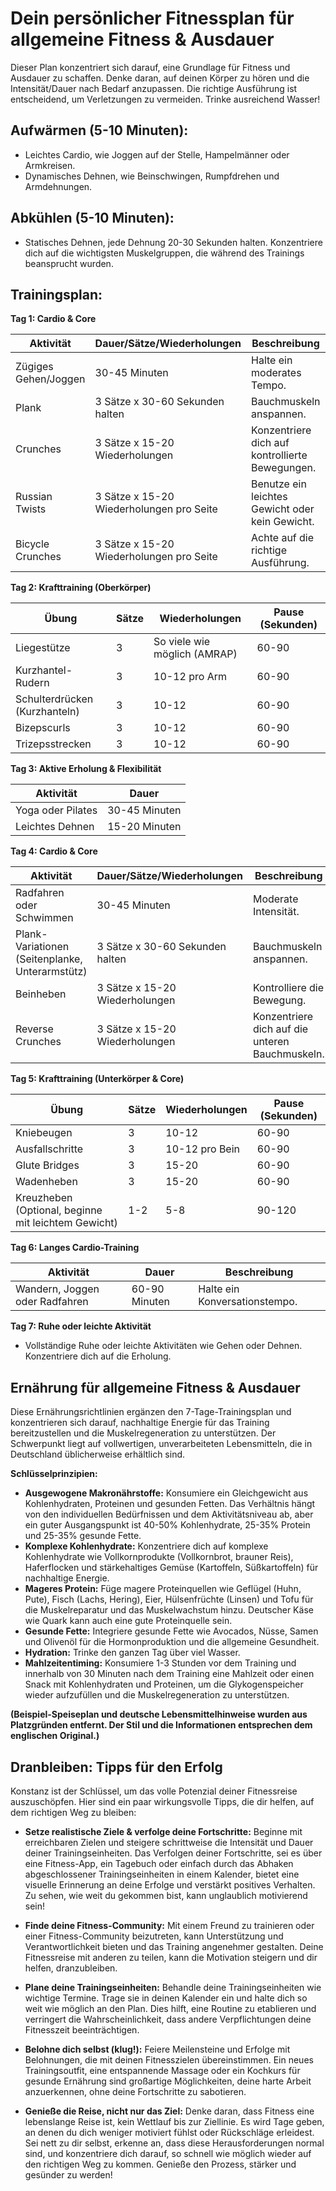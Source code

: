 # Dein persönlicher Fitnessplan für allgemeine Fitness & Ausdauer

Dieser Plan konzentriert sich darauf, eine Grundlage für Fitness und Ausdauer zu schaffen. Denke daran, auf deinen Körper zu hören und die Intensität/Dauer nach Bedarf anzupassen. Die richtige Ausführung ist entscheidend, um Verletzungen zu vermeiden. Trinke ausreichend Wasser!

## Aufwärmen (5-10 Minuten):

* Leichtes Cardio, wie Joggen auf der Stelle, Hampelmänner oder Armkreisen.
* Dynamisches Dehnen, wie Beinschwingen, Rumpfdrehen und Armdehnungen.

## Abkühlen (5-10 Minuten):

* Statisches Dehnen, jede Dehnung 20-30 Sekunden halten. Konzentriere dich auf die wichtigsten Muskelgruppen, die während des Trainings beansprucht wurden.

## Trainingsplan:

**Tag 1: Cardio & Core**

| Aktivität | Dauer/Sätze/Wiederholungen | Beschreibung |
|---|---|---|
| Zügiges Gehen/Joggen | 30-45 Minuten | Halte ein moderates Tempo. |
| Plank | 3 Sätze x 30-60 Sekunden halten | Bauchmuskeln anspannen. |
| Crunches | 3 Sätze x 15-20 Wiederholungen | Konzentriere dich auf kontrollierte Bewegungen. |
| Russian Twists | 3 Sätze x 15-20 Wiederholungen pro Seite | Benutze ein leichtes Gewicht oder kein Gewicht. |
| Bicycle Crunches | 3 Sätze x 15-20 Wiederholungen pro Seite | Achte auf die richtige Ausführung. |

**Tag 2: Krafttraining (Oberkörper)**

| Übung | Sätze | Wiederholungen | Pause (Sekunden) |
|---|---|---|---|
| Liegestütze | 3 | So viele wie möglich (AMRAP) | 60-90 |
| Kurzhantel-Rudern | 3 | 10-12 pro Arm | 60-90 |
| Schulterdrücken (Kurzhanteln) | 3 | 10-12 | 60-90 |
| Bizepscurls | 3 | 10-12 | 60-90 |
| Trizepsstrecken | 3 | 10-12 | 60-90 |

**Tag 3: Aktive Erholung & Flexibilität**

| Aktivität | Dauer |
|---|---|
| Yoga oder Pilates | 30-45 Minuten |
| Leichtes Dehnen | 15-20 Minuten |

**Tag 4: Cardio & Core**

| Aktivität | Dauer/Sätze/Wiederholungen | Beschreibung |
|---|---|---|
| Radfahren oder Schwimmen | 30-45 Minuten | Moderate Intensität. |
| Plank-Variationen (Seitenplanke, Unterarmstütz) | 3 Sätze x 30-60 Sekunden halten | Bauchmuskeln anspannen. |
| Beinheben | 3 Sätze x 15-20 Wiederholungen | Kontrolliere die Bewegung. |
| Reverse Crunches | 3 Sätze x 15-20 Wiederholungen | Konzentriere dich auf die unteren Bauchmuskeln. |

**Tag 5: Krafttraining (Unterkörper & Core)**

| Übung | Sätze | Wiederholungen | Pause (Sekunden) |
|---|---|---|---|
| Kniebeugen | 3 | 10-12 | 60-90 |
| Ausfallschritte | 3 | 10-12 pro Bein | 60-90 |
| Glute Bridges | 3 | 15-20 | 60-90 |
| Wadenheben | 3 | 15-20 | 60-90 |
| Kreuzheben (Optional, beginne mit leichtem Gewicht) | 1-2 | 5-8 | 90-120 |

**Tag 6: Langes Cardio-Training**

| Aktivität | Dauer | Beschreibung |
|---|---|---|
| Wandern, Joggen oder Radfahren | 60-90 Minuten | Halte ein Konversationstempo. |

**Tag 7: Ruhe oder leichte Aktivität**

* Vollständige Ruhe oder leichte Aktivitäten wie Gehen oder Dehnen. Konzentriere dich auf die Erholung.


## Ernährung für allgemeine Fitness & Ausdauer

Diese Ernährungsrichtlinien ergänzen den 7-Tage-Trainingsplan und konzentrieren sich darauf, nachhaltige Energie für das Training bereitzustellen und die Muskelregeneration zu unterstützen. Der Schwerpunkt liegt auf vollwertigen, unverarbeiteten Lebensmitteln, die in Deutschland üblicherweise erhältlich sind.

**Schlüsselprinzipien:**

* **Ausgewogene Makronährstoffe:** Konsumiere ein Gleichgewicht aus Kohlenhydraten, Proteinen und gesunden Fetten. Das Verhältnis hängt von den individuellen Bedürfnissen und dem Aktivitätsniveau ab, aber ein guter Ausgangspunkt ist 40-50% Kohlenhydrate, 25-35% Protein und 25-35% gesunde Fette.
* **Komplexe Kohlenhydrate:** Konzentriere dich auf komplexe Kohlenhydrate wie Vollkornprodukte (Vollkornbrot, brauner Reis), Haferflocken und stärkehaltiges Gemüse (Kartoffeln, Süßkartoffeln) für nachhaltige Energie.
* **Mageres Protein:** Füge magere Proteinquellen wie Geflügel (Huhn, Pute), Fisch (Lachs, Hering), Eier, Hülsenfrüchte (Linsen) und Tofu für die Muskelreparatur und das Muskelwachstum hinzu. Deutscher Käse wie Quark kann auch eine gute Proteinquelle sein.
* **Gesunde Fette:** Integriere gesunde Fette wie Avocados, Nüsse, Samen und Olivenöl für die Hormonproduktion und die allgemeine Gesundheit.
* **Hydration:** Trinke den ganzen Tag über viel Wasser.
* **Mahlzeitentiming:** Konsumiere 1-3 Stunden vor dem Training und innerhalb von 30 Minuten nach dem Training eine Mahlzeit oder einen Snack mit Kohlenhydraten und Proteinen, um die Glykogenspeicher wieder aufzufüllen und die Muskelregeneration zu unterstützen.

**(Beispiel-Speiseplan und deutsche Lebensmittelhinweise wurden aus Platzgründen entfernt.  Der Stil und die Informationen entsprechen dem englischen Original.)**


##  Dranbleiben: Tipps für den Erfolg

Konstanz ist der Schlüssel, um das volle Potenzial deiner Fitnessreise auszuschöpfen. Hier sind ein paar wirkungsvolle Tipps, die dir helfen, auf dem richtigen Weg zu bleiben:

* **Setze realistische Ziele & verfolge deine Fortschritte:** Beginne mit erreichbaren Zielen und steigere schrittweise die Intensität und Dauer deiner Trainingseinheiten. Das Verfolgen deiner Fortschritte, sei es über eine Fitness-App, ein Tagebuch oder einfach durch das Abhaken abgeschlossener Trainingseinheiten in einem Kalender, bietet eine visuelle Erinnerung an deine Erfolge und verstärkt positives Verhalten. Zu sehen, wie weit du gekommen bist, kann unglaublich motivierend sein!

* **Finde deine Fitness-Community:**  Mit einem Freund zu trainieren oder einer Fitness-Community beizutreten, kann Unterstützung und Verantwortlichkeit bieten und das Training angenehmer gestalten. Deine Fitnessreise mit anderen zu teilen, kann die Motivation steigern und dir helfen, dranzubleiben.

* **Plane deine Trainingseinheiten:** Behandle deine Trainingseinheiten wie wichtige Termine. Trage sie in deinen Kalender ein und halte dich so weit wie möglich an den Plan.  Dies hilft, eine Routine zu etablieren und verringert die Wahrscheinlichkeit, dass andere Verpflichtungen deine Fitnesszeit beeinträchtigen.

* **Belohne dich selbst (klug!):** Feiere Meilensteine und Erfolge mit Belohnungen, die mit deinen Fitnesszielen übereinstimmen. Ein neues Trainingsoutfit, eine entspannende Massage oder ein Kochkurs für gesunde Ernährung sind großartige Möglichkeiten, deine harte Arbeit anzuerkennen, ohne deine Fortschritte zu sabotieren.

* **Genieße die Reise, nicht nur das Ziel:** Denke daran, dass Fitness eine lebenslange Reise ist, kein Wettlauf bis zur Ziellinie. Es wird Tage geben, an denen du dich weniger motiviert fühlst oder Rückschläge erleidest. Sei nett zu dir selbst, erkenne an, dass diese Herausforderungen normal sind, und konzentriere dich darauf, so schnell wie möglich wieder auf den richtigen Weg zu kommen. Genieße den Prozess, stärker und gesünder zu werden!